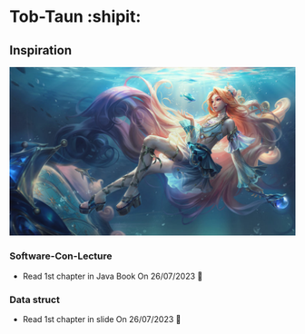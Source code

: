 # Tob-Taun :shipit:
## Inspiration
![This is picture.](/Images/Seraphine_15.jpg "This is my wife!!!")
### Software-Con-Lecture
* Read 1st chapter in Java Book On 26/07/2023 :tada:
### Data struct
* Read 1st chapter in slide On 26/07/2023 :partying_face: